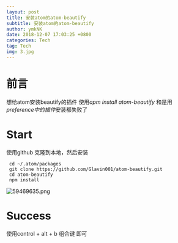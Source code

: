 ```yaml
---
layout: post
title: 安装atom的atom-beautify
subtitle: 安装atom的atom-beautify
author: ymkNK
date: 2018-12-07 17:03:25 +0800
categories: Tech
tag: Tech
img: 3.jpg
---
```

# 前言
想给atom安装beautify的插件
使用*apm install atom-beautify*
和是用*preference中的插件*安装都失败了

# Start
使用github 克隆到本地，然后安装

     cd ~/.atom/packages
     git clone https://github.com/Glavin001/atom-beautify.git
     cd atom-beautify
     npm install

![59469635.png](https://lllovol.oss-cn-beijing.aliyuncs.com/assets/img/安装atom的atom-beautify_files/59469635.png)

# Success

使用control + alt + b 组合键 即可
